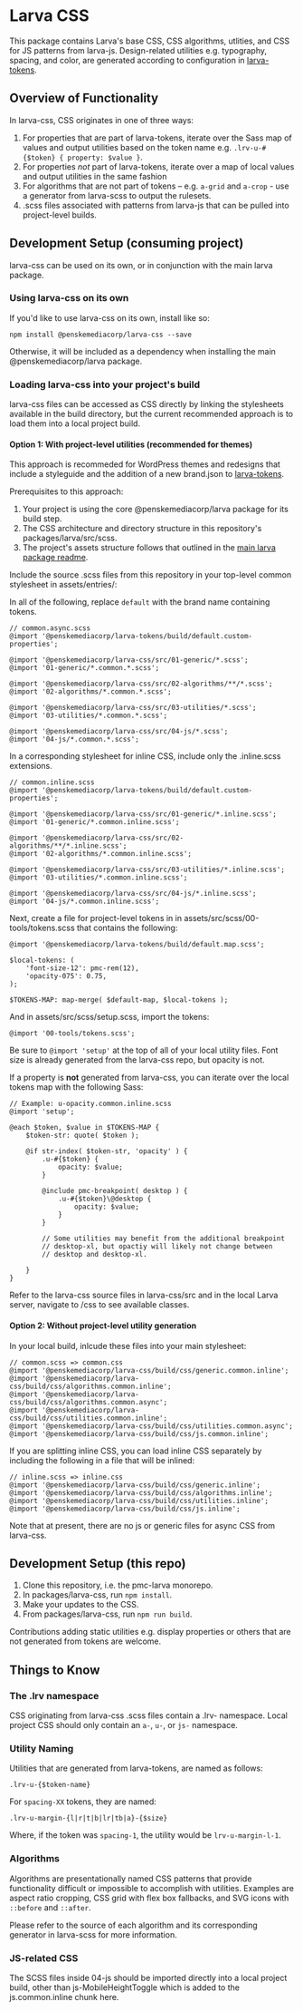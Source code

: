 # Larva CSS

This package contains Larva's base CSS, CSS algorithms, utlities, and CSS for JS patterns from larva-js. Design-related utilities e.g. typography, spacing, and color, are generated according to configuration in [larva-tokens](https://github.com/penske-media-corp/pmc-larva/tree/master/packages/larva-tokens).

## Overview of Functionality

In larva-css, CSS originates in one of three ways:

1. For properties that are part of larva-tokens, iterate over the Sass map of values and output utilities based on the token name e.g. `.lrv-u-#{$token} { property: $value }`.
2. For properties _not_ part of larva-tokens, iterate over a map of local values and output utilities in the same fashion
3. For algorithms that are not part of tokens – e.g. `a-grid` and `a-crop` - use a generator from larva-scss to output the rulesets.
4. .scss files associated with patterns from larva-js that can be pulled into project-level builds.

## Development Setup (consuming project)

larva-css can be used on its own, or in conjunction with the main larva package.

### Using larva-css on its own

If you'd like to use larva-css on its own, install like so:

```
npm install @penskemediacorp/larva-css --save
```

Otherwise, it will be included as a dependency when installing the main @penskemediacorp/larva package.

### Loading larva-css into your project's build

larva-css files can be accessed as CSS directly by linking the stylesheets available in the build directory, but the current recommended approach is to load them into a local project build.

#### Option 1: With project-level utilities (recommended for themes)

This approach is recommeded for WordPress themes and redesigns that include a styleguide and the addition of a new brand.json to [larva-tokens](https://github.com/penske-media-corp/pmc-larva/tree/master/packages/larva-tokens).

Prerequisites to this approach:

1. Your project is using the core @penskemediacorp/larva package for its build step.
2. The CSS architecture and directory structure in this repository's packages/larva/src/scss.
3. The project's assets structure follows that outlined in the [main larva package readme](https://github.com/penske-media-corp/pmc-larva/tree/master/packages/larva).

Include the source .scss files from this repository in your top-level common stylesheet in assets/entries/:

In all of the following, replace `default` with the brand name containing tokens.

```language:scss
// common.async.scss
@import '@penskemediacorp/larva-tokens/build/default.custom-properties';

@import '@penskemediacorp/larva-css/src/01-generic/*.scss';
@import '01-generic/*.common.*.scss';

@import '@penskemediacorp/larva-css/src/02-algorithms/**/*.scss';
@import '02-algorithms/*.common.*.scss';

@import '@penskemediacorp/larva-css/src/03-utilities/*.scss';
@import '03-utilities/*.common.*.scss';

@import '@penskemediacorp/larva-css/src/04-js/*.scss';
@import '04-js/*.common.*.scss';
```

In a corresponding stylesheet for inline CSS, include only the .inline.scss extensions.

```language:scss
// common.inline.scss
@import '@penskemediacorp/larva-tokens/build/default.custom-properties';

@import '@penskemediacorp/larva-css/src/01-generic/*.inline.scss';
@import '01-generic/*.common.inline.scss';

@import '@penskemediacorp/larva-css/src/02-algorithms/**/*.inline.scss';
@import '02-algorithms/*.common.inline.scss';

@import '@penskemediacorp/larva-css/src/03-utilities/*.inline.scss';
@import '03-utilities/*.common.inline.scss';

@import '@penskemediacorp/larva-css/src/04-js/*.inline.scss';
@import '04-js/*.common.inline.scss';
```

Next, create a file for project-level tokens in in assets/src/scss/00-tools/tokens.scss that contains the following:

```
@import '@penskemediacorp/larva-tokens/build/default.map.scss';

$local-tokens: (
	'font-size-12': pmc-rem(12),
	'opacity-075': 0.75,
);

$TOKENS-MAP: map-merge( $default-map, $local-tokens );
```

And in assets/src/scss/setup.scss, import the tokens:
```
@import '00-tools/tokens.scss';
```

Be sure to `@import 'setup'` at the top of all of your local utility files. Font size is already generated from the larva-css repo, but opacity is not.

If a property is **not** generated from larva-css, you can iterate over the local tokens map with the following Sass:

```
// Example: u-opacity.common.inline.scss
@import 'setup';

@each $token, $value in $TOKENS-MAP {
	$token-str: quote( $token );

	@if str-index( $token-str, 'opacity' ) {
		.u-#{$token} {
			opacity: $value;
		}

		@include pmc-breakpoint( desktop ) {
			.u-#{$token}\@desktop {
				opacity: $value;
			}
		}

		// Some utilities may benefit from the additional breakpoint
		// desktop-xl, but opactiy will likely not change between
		// desktop and desktop-xl.

	}
}
```

Refer to the larva-css source files in larva-css/src and in the local Larva server, navigate to /css to see available classes.

#### Option 2: Without project-level utility generation

In your local build, inlcude these files into your main stylesheet:

```language:scss
// common.scss => common.css
@import '@penskemediacorp/larva-css/build/css/generic.common.inline';
@import '@penskemediacorp/larva-css/build/css/algorithms.common.inline';
@import '@penskemediacorp/larva-css/build/css/algorithms.common.async';
@import '@penskemediacorp/larva-css/build/css/utilities.common.inline';
@import '@penskemediacorp/larva-css/build/css/utilities.common.async';
@import '@penskemediacorp/larva-css/build/css/js.common.inline';

```

If you are splitting inline CSS, you can load inline CSS separately by including the following in a file that will be inlined:

```language:scss
// inline.scss => inline.css
@import '@penskemediacorp/larva-css/build/css/generic.inline';
@import '@penskemediacorp/larva-css/build/css/algorithms.inline';
@import '@penskemediacorp/larva-css/build/css/utilities.inline';
@import '@penskemediacorp/larva-css/build/css/js.inline';
```

Note that at present, there are no js or generic files for async CSS from larva-css.

## Development Setup (this repo)

1. Clone this repository, i.e. the pmc-larva monorepo.
2. In packages/larva-css, run `npm install`.
3. Make your updates to the CSS.
4. From packages/larva-css, run `npm run build`.

Contributions adding static utilities e.g. display properties or others that are not generated from tokens are welcome.

## Things to Know

### The .lrv namespace

CSS originating from larva-css .scss files contain a .lrv- namespace. Local project CSS should only contain an `a-`, `u-`, or `js-` namespace.

### Utility Naming

Utilities that are generated from larva-tokens, are named as follows:

`.lrv-u-{$token-name}`

For `spacing-XX` tokens, they are named:

`.lrv-u-margin-{l|r|t|b|lr|tb|a}-{$size}`

Where, if the token was `spacing-1`, the utility would be `lrv-u-margin-l-1`.

### Algorithms

Algorithms are presentationally named CSS patterns that provide functionality difficult or impossible to accomplish with utilities. Examples are aspect ratio cropping, CSS grid with flex box fallbacks, and SVG icons with `::before` and `::after`.

Please refer to the source of each algorithm and its corresponding generator in larva-scss for more information.

### JS-related CSS

The SCSS files inside 04-js should be imported directly into a local project build, other than js-MobileHeightToggle which is added to the js.common.inline chunk here.

